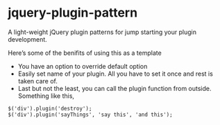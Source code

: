 jquery-plugin-pattern
=====================

A light-weight jQuery plugin patterns for jump starting your plugin development. 

Here’s some of the benifits of using this as a template

- You have an option to override default option
- Easily set name of your plugin. All you have to set it once and rest is taken care of.
- Last but not the least, you can call the plugin function from outside. Something like this, 
	
```
$('div').plugin('destroy');
$('div').plugin('sayThings', 'say this', 'and this');
```

